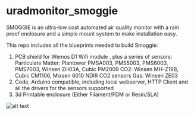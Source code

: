 # uradmonitor_smoggie
SMOGGIE is an ultra-low cost automated air quality monitor with a rain proof enclosure and a simple mount system to make installation easy. 

This repo includes all the blueprints needed to build Smoggie:
1) PCB shield for Wemos D1 Wifi module , plus a series of sensors: 
Particulate Matter: Plantower PMSA003, PMS5003, PMS6003, PMS7003, Winsen ZH03A, Cubic PM2009
CO2: Winsen MH-Z19B, Cubic CM1106, Mixsen 6010 NDIR CO2 sensors
Gas: Winsen ZE03
2) Code, Arduino compatible, including local webserver, HTTP Client and all the drivers for the sensors supported
3) 3d Printable enclosure (Either Filament/FDM or Resin/SLA)

![alt text](https://www.uradmonitor.com/wordpress/wp-content/uploads/2021/01/comp_model_SMOGGIE_4_small.jpg)

